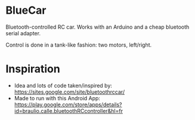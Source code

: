 # BlueCar
Bluetooth-controlled RC car. Works with an Arduino and a cheap bluetooth serial adapter.

Control is done in a tank-like fashion: two motors, left/right.

# Inspiration

* Idea and lots of code taken/inspired by:
  https://sites.google.com/site/bluetoothrccar/
* Made to run with this Android App:
  https://play.google.com/store/apps/details?id=braulio.calle.bluetoothRCcontroller&hl=fr 

